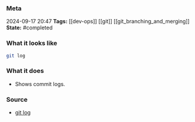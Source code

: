 ### Meta
2024-09-17 20:47
**Tags:** [[dev-ops]] [[git]] [[git_branching_and_merging]]
**State:** #completed 

### What it looks like
```bash
git log
```

### What it does
- Shows commit logs.

### Source
- [git log](https://git-scm.com/docs/git-log)
